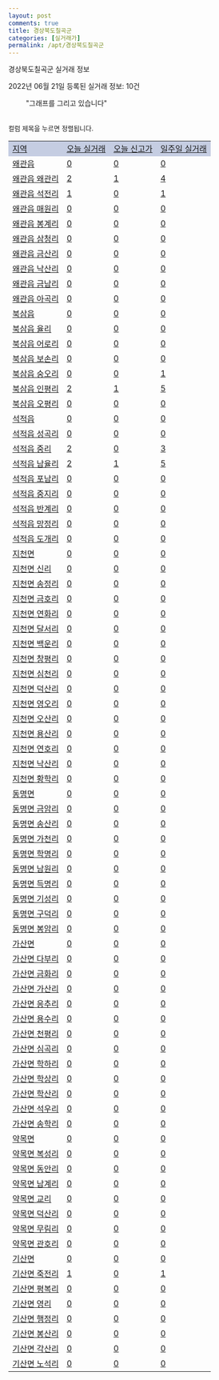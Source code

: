```yaml
---
layout: post
comments: true
title: 경상북도칠곡군
categories: [실거래가]
permalink: /apt/경상북도칠곡군
---
```


경상북도칠곡군 실거래 정보

2022년 06월 21일 등록된 실거래 정보: 10건

<!--<script async src="https://pagead2.googlesyndication.com/pagead/js/adsbygoogle.js?client=ca-pub-3485438051770037"
 crossorigin="anonymous"></script>-->

<script type="text/javascript">
  google.charts.load('current', {'packages':['corechart']});
  google.charts.setOnLoadCallback(drawChart);

  function drawChart() {
    var data = google.visualization.arrayToDataTable([['거래일', '매매', '전월세', '전매'], ['21-01', 2, 0, 0], ['21-02', 2, 1, 0], ['21-03', 0, 2, 0], ['21-04', 0, 1, 0], ['21-05', 5, 17, 0], ['21-06', 91, 25, 0], ['21-07', 171, 63, 0], ['21-08', 179, 74, 0], ['21-09', 146, 53, 0], ['21-10', 174, 74, 0], ['21-11', 142, 70, 0], ['21-12', 125, 71, 0], ['22-01', 117, 55, 0], ['22-02', 106, 48, 0], ['22-03', 147, 47, 0], ['22-04', 123, 53, 0], ['22-05', 122, 41, 0], ['22-06', 36, 13, 0]]);

    var options = {
      title: '최근 1년간 유형별 거래량 추이',
      legend: { position: 'bottom' }
    };

    setTimeout(function() {
        var chart = new google.visualization.LineChart(document.getElementById('columnchart_material'));
        chart.draw(data, (options));
        document.getElementById('loading').style.display = 'none';
        var dayLabel = (new Date()).getDay();
        if (dayLabel < 2) {
            sorttable.innerSortFunction.apply(document.getElementById('week'), []);
            sorttable.innerSortFunction.apply(document.getElementById('week'), []);        
        }
        else {
            sorttable.innerSortFunction.apply(document.getElementById('today'), []);
            sorttable.innerSortFunction.apply(document.getElementById('today'), []);
        }
    }, 200);

  }
</script>

<div id="loading" style="z-index:20; display: block; margin-left: 35px">"그래프를 그리고 있습니다"</div>
<div id="columnchart_material" style="width: 95%; margin-left: -35px; display: block"></div>
<!--<div style="width: 95%; margin-left: -35px; display: block">
      <script async src="https://pagead2.googlesyndication.com/pagead/js/adsbygoogle.js?client=ca-pub-3485438051770037"
          crossorigin="anonymous"></script>
      <ins class="adsbygoogle"
          style="display:block"
          data-ad-format="fluid"
          data-ad-layout-key="-fb+5w+4e-db+86"
          data-ad-client="ca-pub-3485438051770037"
          data-ad-slot="1827090281"></ins>
      <script>
          (adsbygoogle = window.adsbygoogle || []).push({});
      </script>
</div>-->
<br>

<font size='small' style='font-size: small;'>컬럼 제목을 누르면 정렬됩니다.</font>
<table class="sortable">
  <tr style='background-color: rgba(114, 132, 186,0.4);'>
    <td id="region"><a href="#">지역</a></td>
    <td id="today"><a href="#">오늘 실거래</a></td>
    <td id="today_new"><a href="#">오늘 신고가</a></td>
    <td id="week"><a href="#">일주일 실거래</a></td>
  </tr>

  
  <tr class="item">
    <td><a href="경상북도칠곡군왜관읍">왜관읍</a></td>
    <td><a href="경상북도칠곡군왜관읍">0</a></td>
    <td><a href="경상북도칠곡군왜관읍">0</a></td>
    <td><a href="경상북도칠곡군왜관읍">0</a></td>
  </tr>
    

  <tr class="item">
    <td><a href="경상북도칠곡군왜관읍왜관리">왜관읍 왜관리</a></td>
    <td><a href="경상북도칠곡군왜관읍왜관리">2</a></td>
    <td><a href="경상북도칠곡군왜관읍왜관리">1</a></td>
    <td><a href="경상북도칠곡군왜관읍왜관리">4</a></td>
  </tr>
    

  <tr class="item">
    <td><a href="경상북도칠곡군왜관읍석전리">왜관읍 석전리</a></td>
    <td><a href="경상북도칠곡군왜관읍석전리">1</a></td>
    <td><a href="경상북도칠곡군왜관읍석전리">0</a></td>
    <td><a href="경상북도칠곡군왜관읍석전리">1</a></td>
  </tr>
    

  <tr class="item">
    <td><a href="경상북도칠곡군왜관읍매원리">왜관읍 매원리</a></td>
    <td><a href="경상북도칠곡군왜관읍매원리">0</a></td>
    <td><a href="경상북도칠곡군왜관읍매원리">0</a></td>
    <td><a href="경상북도칠곡군왜관읍매원리">0</a></td>
  </tr>
    

  <tr class="item">
    <td><a href="경상북도칠곡군왜관읍봉계리">왜관읍 봉계리</a></td>
    <td><a href="경상북도칠곡군왜관읍봉계리">0</a></td>
    <td><a href="경상북도칠곡군왜관읍봉계리">0</a></td>
    <td><a href="경상북도칠곡군왜관읍봉계리">0</a></td>
  </tr>
    

  <tr class="item">
    <td><a href="경상북도칠곡군왜관읍삼청리">왜관읍 삼청리</a></td>
    <td><a href="경상북도칠곡군왜관읍삼청리">0</a></td>
    <td><a href="경상북도칠곡군왜관읍삼청리">0</a></td>
    <td><a href="경상북도칠곡군왜관읍삼청리">0</a></td>
  </tr>
    

  <tr class="item">
    <td><a href="경상북도칠곡군왜관읍금산리">왜관읍 금산리</a></td>
    <td><a href="경상북도칠곡군왜관읍금산리">0</a></td>
    <td><a href="경상북도칠곡군왜관읍금산리">0</a></td>
    <td><a href="경상북도칠곡군왜관읍금산리">0</a></td>
  </tr>
    

  <tr class="item">
    <td><a href="경상북도칠곡군왜관읍낙산리">왜관읍 낙산리</a></td>
    <td><a href="경상북도칠곡군왜관읍낙산리">0</a></td>
    <td><a href="경상북도칠곡군왜관읍낙산리">0</a></td>
    <td><a href="경상북도칠곡군왜관읍낙산리">0</a></td>
  </tr>
    

  <tr class="item">
    <td><a href="경상북도칠곡군왜관읍금남리">왜관읍 금남리</a></td>
    <td><a href="경상북도칠곡군왜관읍금남리">0</a></td>
    <td><a href="경상북도칠곡군왜관읍금남리">0</a></td>
    <td><a href="경상북도칠곡군왜관읍금남리">0</a></td>
  </tr>
    

  <tr class="item">
    <td><a href="경상북도칠곡군왜관읍아곡리">왜관읍 아곡리</a></td>
    <td><a href="경상북도칠곡군왜관읍아곡리">0</a></td>
    <td><a href="경상북도칠곡군왜관읍아곡리">0</a></td>
    <td><a href="경상북도칠곡군왜관읍아곡리">0</a></td>
  </tr>
    

  <tr class="item">
    <td><a href="경상북도칠곡군북삼읍">북삼읍</a></td>
    <td><a href="경상북도칠곡군북삼읍">0</a></td>
    <td><a href="경상북도칠곡군북삼읍">0</a></td>
    <td><a href="경상북도칠곡군북삼읍">0</a></td>
  </tr>
    

  <tr class="item">
    <td><a href="경상북도칠곡군북삼읍율리">북삼읍 율리</a></td>
    <td><a href="경상북도칠곡군북삼읍율리">0</a></td>
    <td><a href="경상북도칠곡군북삼읍율리">0</a></td>
    <td><a href="경상북도칠곡군북삼읍율리">0</a></td>
  </tr>
    

  <tr class="item">
    <td><a href="경상북도칠곡군북삼읍어로리">북삼읍 어로리</a></td>
    <td><a href="경상북도칠곡군북삼읍어로리">0</a></td>
    <td><a href="경상북도칠곡군북삼읍어로리">0</a></td>
    <td><a href="경상북도칠곡군북삼읍어로리">0</a></td>
  </tr>
    

  <tr class="item">
    <td><a href="경상북도칠곡군북삼읍보손리">북삼읍 보손리</a></td>
    <td><a href="경상북도칠곡군북삼읍보손리">0</a></td>
    <td><a href="경상북도칠곡군북삼읍보손리">0</a></td>
    <td><a href="경상북도칠곡군북삼읍보손리">0</a></td>
  </tr>
    

  <tr class="item">
    <td><a href="경상북도칠곡군북삼읍숭오리">북삼읍 숭오리</a></td>
    <td><a href="경상북도칠곡군북삼읍숭오리">0</a></td>
    <td><a href="경상북도칠곡군북삼읍숭오리">0</a></td>
    <td><a href="경상북도칠곡군북삼읍숭오리">1</a></td>
  </tr>
    

  <tr class="item">
    <td><a href="경상북도칠곡군북삼읍인평리">북삼읍 인평리</a></td>
    <td><a href="경상북도칠곡군북삼읍인평리">2</a></td>
    <td><a href="경상북도칠곡군북삼읍인평리">1</a></td>
    <td><a href="경상북도칠곡군북삼읍인평리">5</a></td>
  </tr>
    

  <tr class="item">
    <td><a href="경상북도칠곡군북삼읍오평리">북삼읍 오평리</a></td>
    <td><a href="경상북도칠곡군북삼읍오평리">0</a></td>
    <td><a href="경상북도칠곡군북삼읍오평리">0</a></td>
    <td><a href="경상북도칠곡군북삼읍오평리">0</a></td>
  </tr>
    

  <tr class="item">
    <td><a href="경상북도칠곡군석적읍">석적읍</a></td>
    <td><a href="경상북도칠곡군석적읍">0</a></td>
    <td><a href="경상북도칠곡군석적읍">0</a></td>
    <td><a href="경상북도칠곡군석적읍">0</a></td>
  </tr>
    

  <tr class="item">
    <td><a href="경상북도칠곡군석적읍성곡리">석적읍 성곡리</a></td>
    <td><a href="경상북도칠곡군석적읍성곡리">0</a></td>
    <td><a href="경상북도칠곡군석적읍성곡리">0</a></td>
    <td><a href="경상북도칠곡군석적읍성곡리">0</a></td>
  </tr>
    

  <tr class="item">
    <td><a href="경상북도칠곡군석적읍중리">석적읍 중리</a></td>
    <td><a href="경상북도칠곡군석적읍중리">2</a></td>
    <td><a href="경상북도칠곡군석적읍중리">0</a></td>
    <td><a href="경상북도칠곡군석적읍중리">3</a></td>
  </tr>
    

  <tr class="item">
    <td><a href="경상북도칠곡군석적읍남율리">석적읍 남율리</a></td>
    <td><a href="경상북도칠곡군석적읍남율리">2</a></td>
    <td><a href="경상북도칠곡군석적읍남율리">1</a></td>
    <td><a href="경상북도칠곡군석적읍남율리">5</a></td>
  </tr>
    

  <tr class="item">
    <td><a href="경상북도칠곡군석적읍포남리">석적읍 포남리</a></td>
    <td><a href="경상북도칠곡군석적읍포남리">0</a></td>
    <td><a href="경상북도칠곡군석적읍포남리">0</a></td>
    <td><a href="경상북도칠곡군석적읍포남리">0</a></td>
  </tr>
    

  <tr class="item">
    <td><a href="경상북도칠곡군석적읍중지리">석적읍 중지리</a></td>
    <td><a href="경상북도칠곡군석적읍중지리">0</a></td>
    <td><a href="경상북도칠곡군석적읍중지리">0</a></td>
    <td><a href="경상북도칠곡군석적읍중지리">0</a></td>
  </tr>
    

  <tr class="item">
    <td><a href="경상북도칠곡군석적읍반계리">석적읍 반계리</a></td>
    <td><a href="경상북도칠곡군석적읍반계리">0</a></td>
    <td><a href="경상북도칠곡군석적읍반계리">0</a></td>
    <td><a href="경상북도칠곡군석적읍반계리">0</a></td>
  </tr>
    

  <tr class="item">
    <td><a href="경상북도칠곡군석적읍망정리">석적읍 망정리</a></td>
    <td><a href="경상북도칠곡군석적읍망정리">0</a></td>
    <td><a href="경상북도칠곡군석적읍망정리">0</a></td>
    <td><a href="경상북도칠곡군석적읍망정리">0</a></td>
  </tr>
    

  <tr class="item">
    <td><a href="경상북도칠곡군석적읍도개리">석적읍 도개리</a></td>
    <td><a href="경상북도칠곡군석적읍도개리">0</a></td>
    <td><a href="경상북도칠곡군석적읍도개리">0</a></td>
    <td><a href="경상북도칠곡군석적읍도개리">0</a></td>
  </tr>
    

  <tr class="item">
    <td><a href="경상북도칠곡군지천면">지천면</a></td>
    <td><a href="경상북도칠곡군지천면">0</a></td>
    <td><a href="경상북도칠곡군지천면">0</a></td>
    <td><a href="경상북도칠곡군지천면">0</a></td>
  </tr>
    

  <tr class="item">
    <td><a href="경상북도칠곡군지천면신리">지천면 신리</a></td>
    <td><a href="경상북도칠곡군지천면신리">0</a></td>
    <td><a href="경상북도칠곡군지천면신리">0</a></td>
    <td><a href="경상북도칠곡군지천면신리">0</a></td>
  </tr>
    

  <tr class="item">
    <td><a href="경상북도칠곡군지천면송정리">지천면 송정리</a></td>
    <td><a href="경상북도칠곡군지천면송정리">0</a></td>
    <td><a href="경상북도칠곡군지천면송정리">0</a></td>
    <td><a href="경상북도칠곡군지천면송정리">0</a></td>
  </tr>
    

  <tr class="item">
    <td><a href="경상북도칠곡군지천면금호리">지천면 금호리</a></td>
    <td><a href="경상북도칠곡군지천면금호리">0</a></td>
    <td><a href="경상북도칠곡군지천면금호리">0</a></td>
    <td><a href="경상북도칠곡군지천면금호리">0</a></td>
  </tr>
    

  <tr class="item">
    <td><a href="경상북도칠곡군지천면연화리">지천면 연화리</a></td>
    <td><a href="경상북도칠곡군지천면연화리">0</a></td>
    <td><a href="경상북도칠곡군지천면연화리">0</a></td>
    <td><a href="경상북도칠곡군지천면연화리">0</a></td>
  </tr>
    

  <tr class="item">
    <td><a href="경상북도칠곡군지천면달서리">지천면 달서리</a></td>
    <td><a href="경상북도칠곡군지천면달서리">0</a></td>
    <td><a href="경상북도칠곡군지천면달서리">0</a></td>
    <td><a href="경상북도칠곡군지천면달서리">0</a></td>
  </tr>
    

  <tr class="item">
    <td><a href="경상북도칠곡군지천면백운리">지천면 백운리</a></td>
    <td><a href="경상북도칠곡군지천면백운리">0</a></td>
    <td><a href="경상북도칠곡군지천면백운리">0</a></td>
    <td><a href="경상북도칠곡군지천면백운리">0</a></td>
  </tr>
    

  <tr class="item">
    <td><a href="경상북도칠곡군지천면창평리">지천면 창평리</a></td>
    <td><a href="경상북도칠곡군지천면창평리">0</a></td>
    <td><a href="경상북도칠곡군지천면창평리">0</a></td>
    <td><a href="경상북도칠곡군지천면창평리">0</a></td>
  </tr>
    

  <tr class="item">
    <td><a href="경상북도칠곡군지천면심천리">지천면 심천리</a></td>
    <td><a href="경상북도칠곡군지천면심천리">0</a></td>
    <td><a href="경상북도칠곡군지천면심천리">0</a></td>
    <td><a href="경상북도칠곡군지천면심천리">0</a></td>
  </tr>
    

  <tr class="item">
    <td><a href="경상북도칠곡군지천면덕산리">지천면 덕산리</a></td>
    <td><a href="경상북도칠곡군지천면덕산리">0</a></td>
    <td><a href="경상북도칠곡군지천면덕산리">0</a></td>
    <td><a href="경상북도칠곡군지천면덕산리">0</a></td>
  </tr>
    

  <tr class="item">
    <td><a href="경상북도칠곡군지천면영오리">지천면 영오리</a></td>
    <td><a href="경상북도칠곡군지천면영오리">0</a></td>
    <td><a href="경상북도칠곡군지천면영오리">0</a></td>
    <td><a href="경상북도칠곡군지천면영오리">0</a></td>
  </tr>
    

  <tr class="item">
    <td><a href="경상북도칠곡군지천면오산리">지천면 오산리</a></td>
    <td><a href="경상북도칠곡군지천면오산리">0</a></td>
    <td><a href="경상북도칠곡군지천면오산리">0</a></td>
    <td><a href="경상북도칠곡군지천면오산리">0</a></td>
  </tr>
    

  <tr class="item">
    <td><a href="경상북도칠곡군지천면용산리">지천면 용산리</a></td>
    <td><a href="경상북도칠곡군지천면용산리">0</a></td>
    <td><a href="경상북도칠곡군지천면용산리">0</a></td>
    <td><a href="경상북도칠곡군지천면용산리">0</a></td>
  </tr>
    

  <tr class="item">
    <td><a href="경상북도칠곡군지천면연호리">지천면 연호리</a></td>
    <td><a href="경상북도칠곡군지천면연호리">0</a></td>
    <td><a href="경상북도칠곡군지천면연호리">0</a></td>
    <td><a href="경상북도칠곡군지천면연호리">0</a></td>
  </tr>
    

  <tr class="item">
    <td><a href="경상북도칠곡군지천면낙산리">지천면 낙산리</a></td>
    <td><a href="경상북도칠곡군지천면낙산리">0</a></td>
    <td><a href="경상북도칠곡군지천면낙산리">0</a></td>
    <td><a href="경상북도칠곡군지천면낙산리">0</a></td>
  </tr>
    

  <tr class="item">
    <td><a href="경상북도칠곡군지천면황학리">지천면 황학리</a></td>
    <td><a href="경상북도칠곡군지천면황학리">0</a></td>
    <td><a href="경상북도칠곡군지천면황학리">0</a></td>
    <td><a href="경상북도칠곡군지천면황학리">0</a></td>
  </tr>
    

  <tr class="item">
    <td><a href="경상북도칠곡군동명면">동명면</a></td>
    <td><a href="경상북도칠곡군동명면">0</a></td>
    <td><a href="경상북도칠곡군동명면">0</a></td>
    <td><a href="경상북도칠곡군동명면">0</a></td>
  </tr>
    

  <tr class="item">
    <td><a href="경상북도칠곡군동명면금암리">동명면 금암리</a></td>
    <td><a href="경상북도칠곡군동명면금암리">0</a></td>
    <td><a href="경상북도칠곡군동명면금암리">0</a></td>
    <td><a href="경상북도칠곡군동명면금암리">0</a></td>
  </tr>
    

  <tr class="item">
    <td><a href="경상북도칠곡군동명면송산리">동명면 송산리</a></td>
    <td><a href="경상북도칠곡군동명면송산리">0</a></td>
    <td><a href="경상북도칠곡군동명면송산리">0</a></td>
    <td><a href="경상북도칠곡군동명면송산리">0</a></td>
  </tr>
    

  <tr class="item">
    <td><a href="경상북도칠곡군동명면가천리">동명면 가천리</a></td>
    <td><a href="경상북도칠곡군동명면가천리">0</a></td>
    <td><a href="경상북도칠곡군동명면가천리">0</a></td>
    <td><a href="경상북도칠곡군동명면가천리">0</a></td>
  </tr>
    

  <tr class="item">
    <td><a href="경상북도칠곡군동명면학명리">동명면 학명리</a></td>
    <td><a href="경상북도칠곡군동명면학명리">0</a></td>
    <td><a href="경상북도칠곡군동명면학명리">0</a></td>
    <td><a href="경상북도칠곡군동명면학명리">0</a></td>
  </tr>
    

  <tr class="item">
    <td><a href="경상북도칠곡군동명면남원리">동명면 남원리</a></td>
    <td><a href="경상북도칠곡군동명면남원리">0</a></td>
    <td><a href="경상북도칠곡군동명면남원리">0</a></td>
    <td><a href="경상북도칠곡군동명면남원리">0</a></td>
  </tr>
    

  <tr class="item">
    <td><a href="경상북도칠곡군동명면득명리">동명면 득명리</a></td>
    <td><a href="경상북도칠곡군동명면득명리">0</a></td>
    <td><a href="경상북도칠곡군동명면득명리">0</a></td>
    <td><a href="경상북도칠곡군동명면득명리">0</a></td>
  </tr>
    

  <tr class="item">
    <td><a href="경상북도칠곡군동명면기성리">동명면 기성리</a></td>
    <td><a href="경상북도칠곡군동명면기성리">0</a></td>
    <td><a href="경상북도칠곡군동명면기성리">0</a></td>
    <td><a href="경상북도칠곡군동명면기성리">0</a></td>
  </tr>
    

  <tr class="item">
    <td><a href="경상북도칠곡군동명면구덕리">동명면 구덕리</a></td>
    <td><a href="경상북도칠곡군동명면구덕리">0</a></td>
    <td><a href="경상북도칠곡군동명면구덕리">0</a></td>
    <td><a href="경상북도칠곡군동명면구덕리">0</a></td>
  </tr>
    

  <tr class="item">
    <td><a href="경상북도칠곡군동명면봉암리">동명면 봉암리</a></td>
    <td><a href="경상북도칠곡군동명면봉암리">0</a></td>
    <td><a href="경상북도칠곡군동명면봉암리">0</a></td>
    <td><a href="경상북도칠곡군동명면봉암리">0</a></td>
  </tr>
    

  <tr class="item">
    <td><a href="경상북도칠곡군가산면">가산면</a></td>
    <td><a href="경상북도칠곡군가산면">0</a></td>
    <td><a href="경상북도칠곡군가산면">0</a></td>
    <td><a href="경상북도칠곡군가산면">0</a></td>
  </tr>
    

  <tr class="item">
    <td><a href="경상북도칠곡군가산면다부리">가산면 다부리</a></td>
    <td><a href="경상북도칠곡군가산면다부리">0</a></td>
    <td><a href="경상북도칠곡군가산면다부리">0</a></td>
    <td><a href="경상북도칠곡군가산면다부리">0</a></td>
  </tr>
    

  <tr class="item">
    <td><a href="경상북도칠곡군가산면금화리">가산면 금화리</a></td>
    <td><a href="경상북도칠곡군가산면금화리">0</a></td>
    <td><a href="경상북도칠곡군가산면금화리">0</a></td>
    <td><a href="경상북도칠곡군가산면금화리">0</a></td>
  </tr>
    

  <tr class="item">
    <td><a href="경상북도칠곡군가산면가산리">가산면 가산리</a></td>
    <td><a href="경상북도칠곡군가산면가산리">0</a></td>
    <td><a href="경상북도칠곡군가산면가산리">0</a></td>
    <td><a href="경상북도칠곡군가산면가산리">0</a></td>
  </tr>
    

  <tr class="item">
    <td><a href="경상북도칠곡군가산면응추리">가산면 응추리</a></td>
    <td><a href="경상북도칠곡군가산면응추리">0</a></td>
    <td><a href="경상북도칠곡군가산면응추리">0</a></td>
    <td><a href="경상북도칠곡군가산면응추리">0</a></td>
  </tr>
    

  <tr class="item">
    <td><a href="경상북도칠곡군가산면용수리">가산면 용수리</a></td>
    <td><a href="경상북도칠곡군가산면용수리">0</a></td>
    <td><a href="경상북도칠곡군가산면용수리">0</a></td>
    <td><a href="경상북도칠곡군가산면용수리">0</a></td>
  </tr>
    

  <tr class="item">
    <td><a href="경상북도칠곡군가산면천평리">가산면 천평리</a></td>
    <td><a href="경상북도칠곡군가산면천평리">0</a></td>
    <td><a href="경상북도칠곡군가산면천평리">0</a></td>
    <td><a href="경상북도칠곡군가산면천평리">0</a></td>
  </tr>
    

  <tr class="item">
    <td><a href="경상북도칠곡군가산면심곡리">가산면 심곡리</a></td>
    <td><a href="경상북도칠곡군가산면심곡리">0</a></td>
    <td><a href="경상북도칠곡군가산면심곡리">0</a></td>
    <td><a href="경상북도칠곡군가산면심곡리">0</a></td>
  </tr>
    

  <tr class="item">
    <td><a href="경상북도칠곡군가산면학하리">가산면 학하리</a></td>
    <td><a href="경상북도칠곡군가산면학하리">0</a></td>
    <td><a href="경상북도칠곡군가산면학하리">0</a></td>
    <td><a href="경상북도칠곡군가산면학하리">0</a></td>
  </tr>
    

  <tr class="item">
    <td><a href="경상북도칠곡군가산면학상리">가산면 학상리</a></td>
    <td><a href="경상북도칠곡군가산면학상리">0</a></td>
    <td><a href="경상북도칠곡군가산면학상리">0</a></td>
    <td><a href="경상북도칠곡군가산면학상리">0</a></td>
  </tr>
    

  <tr class="item">
    <td><a href="경상북도칠곡군가산면학산리">가산면 학산리</a></td>
    <td><a href="경상북도칠곡군가산면학산리">0</a></td>
    <td><a href="경상북도칠곡군가산면학산리">0</a></td>
    <td><a href="경상북도칠곡군가산면학산리">0</a></td>
  </tr>
    

  <tr class="item">
    <td><a href="경상북도칠곡군가산면석우리">가산면 석우리</a></td>
    <td><a href="경상북도칠곡군가산면석우리">0</a></td>
    <td><a href="경상북도칠곡군가산면석우리">0</a></td>
    <td><a href="경상북도칠곡군가산면석우리">0</a></td>
  </tr>
    

  <tr class="item">
    <td><a href="경상북도칠곡군가산면송학리">가산면 송학리</a></td>
    <td><a href="경상북도칠곡군가산면송학리">0</a></td>
    <td><a href="경상북도칠곡군가산면송학리">0</a></td>
    <td><a href="경상북도칠곡군가산면송학리">0</a></td>
  </tr>
    

  <tr class="item">
    <td><a href="경상북도칠곡군약목면">약목면</a></td>
    <td><a href="경상북도칠곡군약목면">0</a></td>
    <td><a href="경상북도칠곡군약목면">0</a></td>
    <td><a href="경상북도칠곡군약목면">0</a></td>
  </tr>
    

  <tr class="item">
    <td><a href="경상북도칠곡군약목면복성리">약목면 복성리</a></td>
    <td><a href="경상북도칠곡군약목면복성리">0</a></td>
    <td><a href="경상북도칠곡군약목면복성리">0</a></td>
    <td><a href="경상북도칠곡군약목면복성리">0</a></td>
  </tr>
    

  <tr class="item">
    <td><a href="경상북도칠곡군약목면동안리">약목면 동안리</a></td>
    <td><a href="경상북도칠곡군약목면동안리">0</a></td>
    <td><a href="경상북도칠곡군약목면동안리">0</a></td>
    <td><a href="경상북도칠곡군약목면동안리">0</a></td>
  </tr>
    

  <tr class="item">
    <td><a href="경상북도칠곡군약목면남계리">약목면 남계리</a></td>
    <td><a href="경상북도칠곡군약목면남계리">0</a></td>
    <td><a href="경상북도칠곡군약목면남계리">0</a></td>
    <td><a href="경상북도칠곡군약목면남계리">0</a></td>
  </tr>
    

  <tr class="item">
    <td><a href="경상북도칠곡군약목면교리">약목면 교리</a></td>
    <td><a href="경상북도칠곡군약목면교리">0</a></td>
    <td><a href="경상북도칠곡군약목면교리">0</a></td>
    <td><a href="경상북도칠곡군약목면교리">0</a></td>
  </tr>
    

  <tr class="item">
    <td><a href="경상북도칠곡군약목면덕산리">약목면 덕산리</a></td>
    <td><a href="경상북도칠곡군약목면덕산리">0</a></td>
    <td><a href="경상북도칠곡군약목면덕산리">0</a></td>
    <td><a href="경상북도칠곡군약목면덕산리">0</a></td>
  </tr>
    

  <tr class="item">
    <td><a href="경상북도칠곡군약목면무림리">약목면 무림리</a></td>
    <td><a href="경상북도칠곡군약목면무림리">0</a></td>
    <td><a href="경상북도칠곡군약목면무림리">0</a></td>
    <td><a href="경상북도칠곡군약목면무림리">0</a></td>
  </tr>
    

  <tr class="item">
    <td><a href="경상북도칠곡군약목면관호리">약목면 관호리</a></td>
    <td><a href="경상북도칠곡군약목면관호리">0</a></td>
    <td><a href="경상북도칠곡군약목면관호리">0</a></td>
    <td><a href="경상북도칠곡군약목면관호리">0</a></td>
  </tr>
    

  <tr class="item">
    <td><a href="경상북도칠곡군기산면">기산면</a></td>
    <td><a href="경상북도칠곡군기산면">0</a></td>
    <td><a href="경상북도칠곡군기산면">0</a></td>
    <td><a href="경상북도칠곡군기산면">0</a></td>
  </tr>
    

  <tr class="item">
    <td><a href="경상북도칠곡군기산면죽전리">기산면 죽전리</a></td>
    <td><a href="경상북도칠곡군기산면죽전리">1</a></td>
    <td><a href="경상북도칠곡군기산면죽전리">0</a></td>
    <td><a href="경상북도칠곡군기산면죽전리">1</a></td>
  </tr>
    

  <tr class="item">
    <td><a href="경상북도칠곡군기산면평복리">기산면 평복리</a></td>
    <td><a href="경상북도칠곡군기산면평복리">0</a></td>
    <td><a href="경상북도칠곡군기산면평복리">0</a></td>
    <td><a href="경상북도칠곡군기산면평복리">0</a></td>
  </tr>
    

  <tr class="item">
    <td><a href="경상북도칠곡군기산면영리">기산면 영리</a></td>
    <td><a href="경상북도칠곡군기산면영리">0</a></td>
    <td><a href="경상북도칠곡군기산면영리">0</a></td>
    <td><a href="경상북도칠곡군기산면영리">0</a></td>
  </tr>
    

  <tr class="item">
    <td><a href="경상북도칠곡군기산면행정리">기산면 행정리</a></td>
    <td><a href="경상북도칠곡군기산면행정리">0</a></td>
    <td><a href="경상북도칠곡군기산면행정리">0</a></td>
    <td><a href="경상북도칠곡군기산면행정리">0</a></td>
  </tr>
    

  <tr class="item">
    <td><a href="경상북도칠곡군기산면봉산리">기산면 봉산리</a></td>
    <td><a href="경상북도칠곡군기산면봉산리">0</a></td>
    <td><a href="경상북도칠곡군기산면봉산리">0</a></td>
    <td><a href="경상북도칠곡군기산면봉산리">0</a></td>
  </tr>
    

  <tr class="item">
    <td><a href="경상북도칠곡군기산면각산리">기산면 각산리</a></td>
    <td><a href="경상북도칠곡군기산면각산리">0</a></td>
    <td><a href="경상북도칠곡군기산면각산리">0</a></td>
    <td><a href="경상북도칠곡군기산면각산리">0</a></td>
  </tr>
    

  <tr class="item">
    <td><a href="경상북도칠곡군기산면노석리">기산면 노석리</a></td>
    <td><a href="경상북도칠곡군기산면노석리">0</a></td>
    <td><a href="경상북도칠곡군기산면노석리">0</a></td>
    <td><a href="경상북도칠곡군기산면노석리">0</a></td>
  </tr>
    


</table>


    